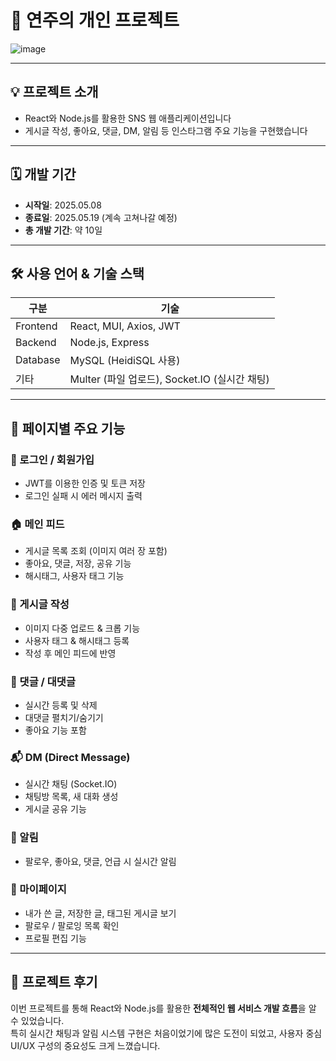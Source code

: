 # 👩 연주의 개인 프로젝트

![image](https://github.com/user-attachments/assets/077027af-ea96-4436-91d2-f6294c9d368f)

---

## 💡 프로젝트 소개

- React와 Node.js를 활용한 SNS 웹 애플리케이션입니다
- 게시글 작성, 좋아요, 댓글, DM, 알림 등 인스타그램 주요 기능을 구현했습니다

---

## 🗓 개발 기간

- **시작일**: 2025.05.08  
- **종료일**: 2025.05.19 (계속 고쳐나갈 예정)  
- **총 개발 기간**: 약 10일  

---

## 🛠️ 사용 언어 & 기술 스택

| 구분 | 기술 |
|------|------|
| Frontend | React, MUI, Axios, JWT |
| Backend | Node.js, Express |
| Database | MySQL (HeidiSQL 사용) |
| 기타 | Multer (파일 업로드), Socket.IO (실시간 채팅) |

---

## 📄 페이지별 주요 기능

### 🔐 로그인 / 회원가입
- JWT를 이용한 인증 및 토큰 저장
- 로그인 실패 시 에러 메시지 출력

### 🏠 메인 피드
- 게시글 목록 조회 (이미지 여러 장 포함)
- 좋아요, 댓글, 저장, 공유 기능
- 해시태그, 사용자 태그 기능

### 📝 게시글 작성
- 이미지 다중 업로드 & 크롭 기능
- 사용자 태그 & 해시태그 등록
- 작성 후 메인 피드에 반영

### 💬 댓글 / 대댓글
- 실시간 등록 및 삭제
- 대댓글 펼치기/숨기기
- 좋아요 기능 포함

### 📬 DM (Direct Message)
- 실시간 채팅 (Socket.IO)
- 채팅방 목록, 새 대화 생성
- 게시글 공유 기능

### 🔔 알림
- 팔로우, 좋아요, 댓글, 언급 시 실시간 알림

### 👤 마이페이지
- 내가 쓴 글, 저장한 글, 태그된 게시글 보기
- 팔로우 / 팔로잉 목록 확인
- 프로필 편집 기능

---

## 💬 프로젝트 후기

이번 프로젝트를 통해 React와 Node.js를 활용한 **전체적인 웹 서비스 개발 흐름**을 알 수 있었습니다.  
특히 실시간 채팅과 알림 시스템 구현은 처음이었기에 많은 도전이 되었고, 사용자 중심 UI/UX 구성의 중요성도 크게 느꼈습니다.  
